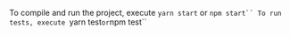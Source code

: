 To compile and run the project, execute `yarn start` or `npm start``
To run tests, execute `yarn test` or `npm test``
